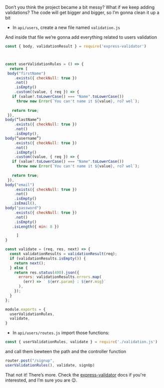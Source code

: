 Don’t you think the project became a bit messy? What if we keep adding validations? 
The code will get bigger and bigger, so I’m gonna clean it up a bit

- In `api/users`, create a new file named `validation.js`

And inside that file we’re gonna add everything related to users validation 

```js
const { body, validationResult } = require('express-validator')



const userValidationRules = () => {
  return [
 body("firstName")
    .exists({ checkNull: true })
    .not()
    .isEmpty()
    .custom((value, { req }) => {
   if (value?.toLowerCase() === "Name".toLowerCase())
     throw new Error(`You can't name it ${value}, ro7 wel`);
 
   return true;
 }),
body(“lastName”)
    .exists({ checkNull: true })
    .not()
    .isEmpty(),
body(“username”)
    .exists({ checkNull: true })
    .not()
    .isEmpty()
    .custom((value, { req }) => {
   if (value?.toLowerCase() === "Name".toLowerCase())
     throw new Error(`You can't name it ${value}, ro7 wel`);
 
   return true;
 }),
body("email")
    .exists({ checkNull: true })
    .not()
    .isEmpty()
   .isEmail(),
body("password")
    .exists({ checkNull: true })
    .not()
    .isEmpty()
   .isLength({ min: 8 })

     ]
}

const validate = (req, res, next) => {
  const validationResults = validationResult(req);
  if (validationResults.isEmpty()) {
    return next();
  } else {
    return res.status(400).json({
      errors: validationResults.errors.map(
        (err) => ` ${err.param} : ${err.msg}`
      ),
    });
  }
};

module.exports = {
  userValidationRules,
  validate,
}
```

- In `api/users/routes.js` import those functions:

```js
const { userValidationRules, validate } = require('./validation.js')
```
and call them bewteen the path and the controller function
```js
router.post("/signup",
userValidationRules(), validate, signUp)
```
That not it! There’s more. Check the [express-validator](https://express-validator.github.io/docs/index.html) docs if you're interested, and I’m sure you are 😉.




